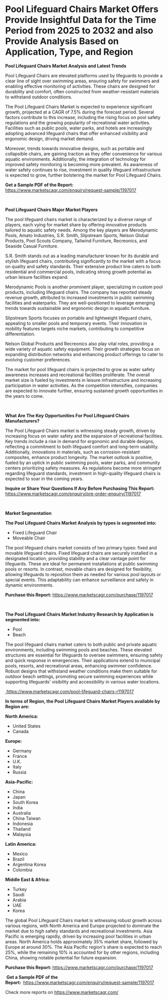 <p><h1>Pool Lifeguard Chairs Market Offers Provide Insightful Data for the Time Period from 2025 to 2032 and also Provide Analysis Based on Application, Type, and Region</h1></p><p><strong>Pool Lifeguard Chairs Market Analysis and Latest Trends</strong></p>
<p><p>Pool Lifeguard Chairs are elevated platforms used by lifeguards to provide a clear line of sight over swimming areas, ensuring safety for swimmers and enabling effective monitoring of activities. These chairs are designed for durability and comfort, often constructed from weather-resistant materials to withstand outdoor conditions.</p><p>The Pool Lifeguard Chairs Market is expected to experience significant growth, projected at a CAGR of 7.5% during the forecast period. Several factors contribute to this increase, including the rising focus on pool safety regulations and the growing popularity of recreational water activities. Facilities such as public pools, water parks, and hotels are increasingly adopting advanced lifeguard chairs that offer enhanced visibility and ergonomic design, driving market demand. </p><p>Moreover, trends towards innovative designs, such as portable and collapsible chairs, are gaining traction as they offer convenience for various aquatic environments. Additionally, the integration of technology for improved safety monitoring is becoming more prevalent. As awareness of water safety continues to rise, investment in quality lifeguard infrastructure is expected to grow, further bolstering the market for Pool Lifeguard Chairs.</p></p>
<p><strong>Get a Sample PDF of the Report:&nbsp;</strong> <a href="https://www.marketscagr.com/enquiry/request-sample/1197017?utm_campaign=3189&utm_medium=2&utm_source=Github&utm_content=ia&utm_term=10042025&utm_id=pool-lifeguard-chairs">https://www.marketscagr.com/enquiry/request-sample/1197017</a></p>
<p>&nbsp;</p>
<p><strong>Pool Lifeguard Chairs Major Market Players</strong></p>
<p><p>The pool lifeguard chairs market is characterized by a diverse range of players, each vying for market share by offering innovative products tailored to aquatic safety needs. Among the key players are Merodynamic Pools, Amato Industries, S.R. Smith, Slipstream Sports, Nelson Global Products, Pool Scouts Company, Tailwind Furniture, Recreonics, and Seaside Casual Furniture.</p><p>S.R. Smith stands out as a leading manufacturer known for its durable and stylish lifeguard chairs, contributing significantly to the market with a focus on quality and safety standards. Their extensive product line caters to both residential and commercial pools, indicating strong growth potential as urban leisure facilities expand.</p><p>Merodynamic Pools is another prominent player, specializing in custom pool products, including lifeguard chairs. The company has reported steady revenue growth, attributed to increased investments in public swimming facilities and waterparks. They are well-positioned to leverage emerging trends towards sustainable and ergonomic design in aquatic furniture.</p><p>Slipstream Sports focuses on portable and lightweight lifeguard chairs, appealing to smaller pools and temporary events. Their innovation in mobility features targets niche markets, contributing to competitive differentiation.</p><p>Nelson Global Products and Recreonics also play vital roles, providing a wide variety of aquatic safety equipment. Their growth strategies focus on expanding distribution networks and enhancing product offerings to cater to evolving customer preferences.</p><p>The market for pool lifeguard chairs is projected to grow as water safety awareness increases and recreational facilities proliferate. The overall market size is fueled by investments in leisure infrastructure and increasing participation in water activities. As the competition intensifies, companies are expected to innovate further, ensuring sustained growth opportunities in the years to come.</p></p>
<p>&nbsp;</p>
<p><strong>What Are The Key Opportunities For Pool Lifeguard Chairs Manufacturers?</strong></p>
<p><p>The Pool Lifeguard Chairs market is witnessing steady growth, driven by increasing focus on water safety and the expansion of recreational facilities. Key trends include a rise in demand for ergonomic and durable designs, reflecting a commitment to both lifeguard comfort and long-term usability. Additionally, innovations in materials, such as corrosion-resistant composites, enhance product longevity. The market outlook is positive, fueled by an uptick in public swimming pools, water parks, and community centers prioritizing safety measures. As regulations become more stringent regarding lifeguard standards, investment in high-quality lifeguard chairs is expected to soar in the coming years.</p></p>
<p><strong>Inquire or Share Your Questions If Any Before Purchasing This Report:</strong> <a href="https://www.marketscagr.com/enquiry/pre-order-enquiry/1197017?utm_campaign=3189&utm_medium=2&utm_source=Github&utm_content=ia&utm_term=10042025&utm_id=pool-lifeguard-chairs">https://www.marketscagr.com/enquiry/pre-order-enquiry/1197017</a></p>
<p>&nbsp;</p>
<p><strong>Market Segmentation</strong></p>
<p><strong>The Pool Lifeguard Chairs Market Analysis by types is segmented into:</strong></p>
<p><ul><li>Fixed Lifeguard Chair</li><li>Moveable Chair</li></ul></p>
<p><p>The pool lifeguard chairs market consists of two primary types: fixed and movable lifeguard chairs. Fixed lifeguard chairs are securely installed in a designated location, providing stability and a clear vantage point for lifeguards. These are ideal for permanent installations at public swimming pools or resorts. In contrast, movable chairs are designed for flexibility, allowing lifeguards to reposition them as needed for various pool layouts or special events. This adaptability can enhance surveillance and safety in dynamic environments.</p></p>
<p><strong>Purchase this Report:&nbsp;</strong><a href="https://www.marketscagr.com/purchase/1197017?utm_campaign=3189&utm_medium=2&utm_source=Github&utm_content=ia&utm_term=10042025&utm_id=pool-lifeguard-chairs">https://www.marketscagr.com/purchase/1197017</a></p>
<p>&nbsp;</p>
<p><strong>The Pool Lifeguard Chairs Market Industry Research by Application is segmented into:</strong></p>
<p><ul><li>Pool</li><li>Beach</li></ul></p>
<p><p>The pool lifeguard chairs market caters to both public and private aquatic environments, including swimming pools and beaches. These elevated structures are essential for lifeguards to oversee swimmers, ensuring safety and quick response in emergencies. Their applications extend to municipal pools, resorts, and recreational areas, enhancing swimmer confidence. Robust designs that withstand weather conditions make them suitable for outdoor beach settings, promoting secure swimming experiences while supporting lifeguards’ visibility and accessibility in various water locations.</p></p>
<p><a href="https://www.marketscagr.com/pool-lifeguard-chairs-r1197017?utm_campaign=3189&utm_medium=2&utm_source=Github&utm_content=ia&utm_term=10042025&utm_id=pool-lifeguard-chairs">&nbsp;https://www.marketscagr.com/pool-lifeguard-chairs-r1197017</a></p>
<p><strong>In terms of Region, the Pool Lifeguard Chairs Market Players available by Region are:</strong></p>
<p>
    <p> <strong> North America: </strong>
        <ul>
            <li>United States</li>
            <li>Canada</li>
        </ul>
        </p> 
    <p> <strong> Europe: </strong>
        <ul>
            <li>Germany</li>
            <li>France</li>
            <li>U.K.</li>
            <li>Italy</li>
            <li>Russia</li>
        </ul>
        </p> 
    <p> <strong> Asia-Pacific: </strong>
        <ul>
            <li>China</li>
            <li>Japan</li>
            <li>South Korea</li>
            <li>India</li>
            <li>Australia</li>
            <li>China Taiwan</li>
            <li>Indonesia</li>
            <li>Thailand</li>
            <li>Malaysia</li>
        </ul>
        </p> 
    <p> <strong> Latin America: </strong>
        <ul>
            <li>Mexico</li>
            <li>Brazil</li>
            <li>Argentina Korea</li>
            <li>Colombia</li>
        </ul>
        </p> 
    <p> <strong> Middle East & Africa: </strong>
        <ul>
            <li>Turkey</li>
            <li>Saudi</li>
            <li>Arabia</li>
            <li>UAE</li>
            <li>Korea</li>
        </ul>
    </p>
    </p>
<p><p>The global Pool Lifeguard Chairs market is witnessing robust growth across various regions, with North America and Europe projected to dominate the market due to high safety standards and recreational investments. Asia Pacific is emerging rapidly, driven by increasing pool facilities in urban areas. North America holds approximately 35% market share, followed by Europe at around 30%. The Asia Pacific region's share is expected to reach 25%, while the remaining 10% is accounted for by other regions, including China, showing notable potential for future expansion.</p></p>
<p><strong>Purchase this Report: </strong><a href="https://www.marketscagr.com/purchase/1197017?utm_campaign=3189&utm_medium=2&utm_source=Github&utm_content=ia&utm_term=10042025&utm_id=pool-lifeguard-chairs">https://www.marketscagr.com/purchase/1197017</a></p>
<p>&nbsp;<strong>Get a Sample PDF of the Report:&nbsp;&nbsp;</strong><a href="https://www.marketscagr.com/enquiry/request-sample/1197017?utm_campaign=3189&utm_medium=2&utm_source=Github&utm_content=ia&utm_term=10042025&utm_id=pool-lifeguard-chairs">https://www.marketscagr.com/enquiry/request-sample/1197017</a></p>
<p><strong></strong></p>
<p>Check more reports on <a href="https://www.marketscagr.com/?utm_campaign=3189&utm_medium=2&utm_source=Github&utm_content=ia&utm_term=10042025&utm_id=pool-lifeguard-chairs">https://www.marketscagr.com/</a></p>